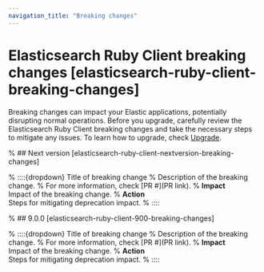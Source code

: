 ```yaml
---
navigation_title: "Breaking changes"
---
```


# Elasticsearch Ruby Client breaking changes [elasticsearch-ruby-client-breaking-changes]
Breaking changes can impact your Elastic applications, potentially disrupting normal operations. Before you upgrade, carefully review the Elasticsearch Ruby Client breaking changes and take the necessary steps to mitigate any issues. To learn how to upgrade, check [Upgrade](docs-content://deploy-manage/upgrade.md).

% ## Next version [elasticsearch-ruby-client-nextversion-breaking-changes]

% ::::{dropdown} Title of breaking change 
% Description of the breaking change.
% For more information, check [PR #](PR link).
% **Impact**<br> Impact of the breaking change.
% **Action**<br> Steps for mitigating deprecation impact.
% ::::

% ## 9.0.0 [elasticsearch-ruby-client-900-breaking-changes]

% ::::{dropdown} Title of breaking change 
% Description of the breaking change.
% For more information, check [PR #](PR link).
% **Impact**<br> Impact of the breaking change.
% **Action**<br> Steps for mitigating deprecation impact.
% ::::
